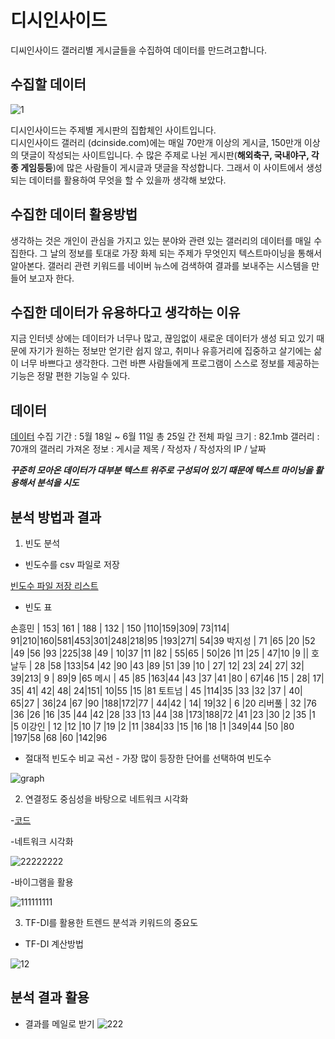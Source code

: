 # 디시인사이드  
디씨인사이드 갤러리별 게시글들을 수집하여 데이터를 만드려고합니다.

## 수집할 데이터
![1](https://user-images.githubusercontent.com/49008643/56280869-189c1d00-6146-11e9-97cf-b4af86e4119f.JPG)

디시인사이드는 주제별 게시판의 집합체인 사이트입니다.  
디시인사이드 갤러리 (dcinside.com)에는 매일 70만개 이상의 게시글, 150만개 이상의 댓글이 작성되는 사이트입니다. 
수 많은 주제로 나뉜 게시판(**해외축구, 국내야구, 각종 게임등등**)에 많은 사람들이 게시글과 댓글을 작성합니다.
그래서 이 사이트에서 생성되는 데이터를 활용하여 무엇을 할 수 있을까 생각해 보았다.

## 수집한 데이터 활용방법

생각하는 것은 개인이 관심을 가지고 있는 분야와 관련 있는 갤러리의 데이터를 매일 수집한다. 
그 날의 정보를 토대로 가장 화제 되는 주제가 무엇인지 텍스트마이닝을 통해서 알아본다.
갤러리 관련 키워드를 네이버 뉴스에 검색하여 결과를 보내주는 시스템을 만들어 보고자 한다. 


## 수집한 데이터가 유용하다고 생각하는 이유

지금 인터넷 상에는 데이터가 너무나 많고, 끊임없이 새로운 데이터가 생성 되고 있기 때문에 자기가 원하는 정보만 얻기란 쉽지 않고, 
취미나 유흥거리에 집중하고 살기에는 삶이 너무 바쁘다고 생각한다. 
그런 바쁜 사람들에게 프로그램이 스스로 정보를 제공하는 기능은 정말 편한 기능일 수 있다. 


## 데이터

[데이터]() 수집 기간 : 5월 18일 ~ 6월 11일 총 25일 간 
전체 파일 크기 : 82.1mb 
갤러리 : 70개의 갤러리 
가져온 정보 : 게시글 제목 / 작성자 / 작성자의 IP / 날짜 

***꾸준히 모아온 데이터가 대부분 텍스트 위주로 구성되어 있기 때문에 텍스트 마이닝을 활용해서 분석을 시도***

## 분석 방법과 결과

1. 빈도 분석  
 
- 빈도수를 csv 파일로 저장 
 
[빈도수 파일 저장 리스트](https://github.com/kmseob/ab12/tree/master/DC%20INSIDE/FIANL/final%20test%20data(%EB%B6%84%EC%84%9D%EA%B2%B0%EA%B3%BC)/1%EB%B9%88%EB%8F%84%EB%B6%84%EC%84%9D) 

- 빈도 표
 
손흥민 | 153| 161 | 188 | 132 | 150 |110|159|309|	73|114|	91|210|160|581|453|301|248|218|95	|193|271|	54|39 
박지성 | 71 |65 |20 |52 |49 |56 |93	|225|38	|49 |	10|37	|11 |82 |	55|65 |	50|26 |11	|25 |	47|10 |9 ||
호날두 | 28 |58 |133|54 |42	|90	|43	|89	|51	|39	|10 |	27|	12|	23|	24|	27|	32|	39|213|	9 |	89|9	 |65 
메시	 | 45 |85 |163|44 |43	|37	|41	|80 |	67|46	|15 |	28|	17|	35|	41|	42|	48|	24|151|	10|55	|15 |81
토트넘 | 45 |114|35 |33 |32	|37 |	40|	65|27 |	36|24	|67	|90	|188|172|77 |	44|42 |	14|	19|32 |	6	|20 
리버풀 | 32 |76 |36 |26 |16 |35 |44	|42 |28 |33 |13 |44 |38 |173|188|72 |41 |23 |30 |2  |35 |1  |5 
이강인 | 12 |12 |10 |7  |19 |2  |11	|384|33 |15 |16 |18 |1  |349|44 |50 |80 |197|58 |68 |60 |142|96 


 
- 절대적 빈도수 비교 곡선 - 가장 많이 등장한 단어를 선택하여 빈도수
 
![graph](https://user-images.githubusercontent.com/49008643/59378651-c6672900-8d8f-11e9-8f82-84aad028ace0.JPG) 

2. 연결정도 중심성을 바탕으로 네트워크 시각화 

-[코드](https://github.com/kmseob/ab12/blob/master/DC%20INSIDE/FIANL/KoNLP%26wordcloud2.R) 
 
-네트워크 시각화 
 
![22222222](https://user-images.githubusercontent.com/49008643/59378838-3ecdea00-8d90-11e9-98c6-093b71612076.JPG) 



-바이그램을 활용 
 
![111111111](https://user-images.githubusercontent.com/49008643/59378862-48575200-8d90-11e9-8003-2cb683b68b27.JPG) 
 
 
 
3. TF-DI를 활용한 트렌드 분석과 키워드의 중요도
 
- TF-DI 계산방법 
 
![12](https://user-images.githubusercontent.com/49008643/59378580-9b7cd500-8d8f-11e9-94cc-6b53cfc82d9e.JPG) 
 
  
  


## 분석 결과 활용

- 결과를 메일로 받기
![222](https://user-images.githubusercontent.com/49008643/59378596-a59ed380-8d8f-11e9-9469-9e4e0a8deddd.JPG)


## 
